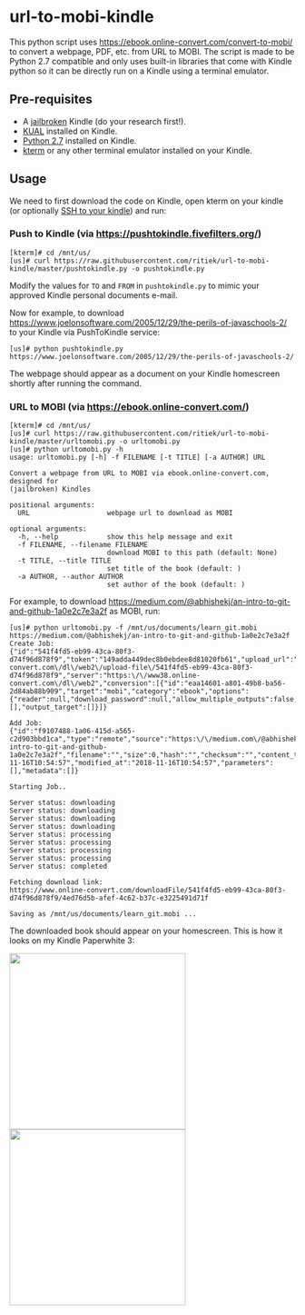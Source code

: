 # url-to-mobi-kindle

This python script uses https://ebook.online-convert.com/convert-to-mobi/ to convert a webpage, PDF, etc. from URL to MOBI. The script is made to be Python 2.7 compatible and only uses built-in libraries that come with Kindle python so it can be directly run on a Kindle using a terminal emulator.

## Pre-requisites

- A [jailbroken](https://wiki.mobileread.com/wiki/5_x_Jailbreak) Kindle (do your research first!).
- [KUAL](https://www.mobileread.com/forums/showthread.php?t=203326) installed on Kindle.
- [Python 2.7](https://wiki.mobileread.com/wiki/Python_on_Kindle#Stage_1_-_Install_Python) installed on Kindle.
- [kterm](https://github.com/bfabiszewski/kterm) or any other terminal emulator installed on your Kindle.

## Usage

We need to first download the code on Kindle, open kterm on your kindle (or optionally [SSH to your kindle](https://www.mobileread.com/forums/showthread.php?t=204942)) and run:

### Push to Kindle (via https://pushtokindle.fivefilters.org/)
```
[kterm]# cd /mnt/us/
[us]# curl https://raw.githubusercontent.com/ritiek/url-to-mobi-kindle/master/pushtokindle.py -o pushtokindle.py
```

Modify the values for `TO` and `FROM` in `pushtokindle.py` to mimic your approved Kindle personal documents e-mail.

Now for example, to download https://www.joelonsoftware.com/2005/12/29/the-perils-of-javaschools-2/ to your Kindle
via PushToKindle service:
```
[us]# python pushtokindle.py https://www.joelonsoftware.com/2005/12/29/the-perils-of-javaschools-2/
```
The webpage should appear as a document on your Kindle homescreen shortly after running the command.


### URL to MOBI (via https://ebook.online-convert.com/)
```
[kterm]# cd /mnt/us/
[us]# curl https://raw.githubusercontent.com/ritiek/url-to-mobi-kindle/master/urltomobi.py -o urltomobi.py
[us]# python urltomobi.py -h
usage: urltomobi.py [-h] -f FILENAME [-t TITLE] [-a AUTHOR] URL

Convert a webpage from URL to MOBI via ebook.online-convert.com, designed for
(jailbroken) Kindles

positional arguments:
  URL                   webpage url to download as MOBI

optional arguments:
  -h, --help            show this help message and exit
  -f FILENAME, --filename FILENAME
                        download MOBI to this path (default: None)
  -t TITLE, --title TITLE
                        set title of the book (default: )
  -a AUTHOR, --author AUTHOR
                        set author of the book (default: )
```

For example, to download https://medium.com/@abhishekj/an-intro-to-git-and-github-1a0e2c7e3a2f as MOBI, run:
```
[us]# python urltomobi.py -f /mnt/us/documents/learn_git.mobi https://medium.com/@abhishekj/an-intro-to-git-and-github-1a0e2c7e3a2f
Create Job:
{"id":"541f4fd5-eb99-43ca-80f3-d74f96d878f9","token":"149adda449dec8b0ebdee8d81020fb61","upload_url":"https:\/\/www38.online-convert.com\/dl\/web2\/upload-file\/541f4fd5-eb99-43ca-80f3-d74f96d878f9","server":"https:\/\/www38.online-convert.com\/dl\/web2","conversion":[{"id":"eaa14601-a801-49b8-ba56-2d84ab88b909","target":"mobi","category":"ebook","options":{"reader":null,"download_password":null,"allow_multiple_outputs":false,"preset":null,"title":null,"author":null,"border":null,"encoding":null,"ascii":false,"enable_heuristics":false,"base_font_size":null},"metadata":[],"output_target":[]}]}

Add Job:
{"id":"f9107488-1a06-415d-a565-c2d903bbd1ca","type":"remote","source":"https:\/\/medium.com\/@abhishekj\/an-intro-to-git-and-github-1a0e2c7e3a2f","filename":"","size":0,"hash":"","checksum":"","content_type":"","created_at":"2018-11-16T10:54:57","modified_at":"2018-11-16T10:54:57","parameters":[],"metadata":[]}

Starting Job..

Server status: downloading
Server status: downloading
Server status: downloading
Server status: downloading
Server status: processing
Server status: processing
Server status: processing
Server status: processing
Server status: completed

Fetching download link:
https://www.online-convert.com/downloadFile/541f4fd5-eb99-43ca-80f3-d74f96d878f9/4ed76d5b-afef-4c62-b37c-e3225491d71f

Saving as /mnt/us/documents/learn_git.mobi ...
```

The downloaded book should appear on your homescreen. This is how it looks on my Kindle Paperwhite 3:

<img src="https://i.imgur.com/GHMf2lQ.png" width="310"><img src="https://i.imgur.com/qiI9G2X.png" width="310">
